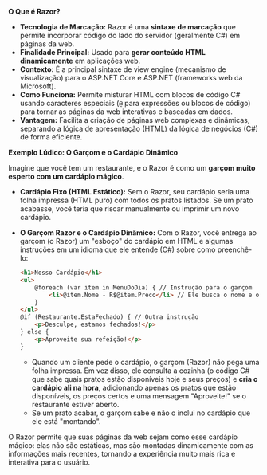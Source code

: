 **O Que é Razor?**

* **Tecnologia de Marcação:** Razor é uma **sintaxe de marcação** que permite incorporar código do lado do servidor (geralmente C#) em páginas da web.
* **Finalidade Principal:** Usado para **gerar conteúdo HTML dinamicamente** em aplicações web.
* **Contexto:** É a principal sintaxe de view engine (mecanismo de visualização) para o ASP.NET Core e ASP.NET (frameworks web da Microsoft).
* **Como Funciona:** Permite misturar HTML com blocos de código C# usando caracteres especiais (`@` para expressões ou blocos de código) para tornar as páginas da web interativas e baseadas em dados.
* **Vantagem:** Facilita a criação de páginas web complexas e dinâmicas, separando a lógica de apresentação (HTML) da lógica de negócios (C#) de forma eficiente.

**Exemplo Lúdico: O Garçom e o Cardápio Dinâmico**

Imagine que você tem um restaurante, e o Razor é como um **garçom muito esperto com um cardápio mágico**.

* **Cardápio Fixo (HTML Estático):** Sem o Razor, seu cardápio seria uma folha impressa (HTML puro) com todos os pratos listados. Se um prato acabasse, você teria que riscar manualmente ou imprimir um novo cardápio.

* **O Garçom Razor e o Cardápio Dinâmico:** Com o Razor, você entrega ao garçom (o Razor) um "esboço" do cardápio em HTML e algumas instruções em um idioma que ele entende (C#) sobre como preenchê-lo:

    ```html
    <h1>Nosso Cardápio</h1>
    <ul>
        @foreach (var item in MenuDoDia) { // Instrução para o garçom
            <li>@item.Nome - R$@item.Preco</li> // Ele busca o nome e o preço do item
        }
    </ul>
    @if (Restaurante.EstaFechado) { // Outra instrução
        <p>Desculpe, estamos fechados!</p>
    } else {
        <p>Aproveite sua refeição!</p>
    }
    ```

    * Quando um cliente pede o cardápio, o garçom (Razor) não pega uma folha impressa. Em vez disso, ele consulta a cozinha (o código C# que sabe quais pratos estão disponíveis hoje e seus preços) e **cria o cardápio ali na hora**, adicionando apenas os pratos que estão disponíveis, os preços certos e uma mensagem "Aproveite!" se o restaurante estiver aberto.
    * Se um prato acabar, o garçom sabe e não o inclui no cardápio que ele está "montando".

O Razor permite que suas páginas da web sejam como esse cardápio mágico: elas não são estáticas, mas são montadas dinamicamente com as informações mais recentes, tornando a experiência muito mais rica e interativa para o usuário.